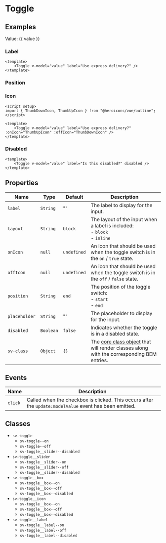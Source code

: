 <script setup>
import { computed, ref } from "vue";
import { Toggle } from "@/components";
import { ThumbDownIcon, ThumbUpIcon } from "@heroicons/vue/outline";

const value = ref(false);
const positionStart = ref(false);

const getPosition = computed(() => {
    return positionStart.value ? "start" : "end";
});
</script>

# Toggle

## Examples

Value: {{ value }}

<Toggle v-model="value" />

### Label

<Toggle v-model="value" label="Use express delivery?" />

```vue
<template>
    <Toggle v-model="value" label="Use express delivery?" />
</template>
```

### Position

<Toggle v-model="positionStart" label="Use toggle position 'start'?" class="mb-4" />

<Toggle v-model="value" label="Use express delivery?" :position="getPosition" />

### Icon

<Toggle v-model="value" label="Use express delivery?" :onIcon="ThumbUpIcon" :offIcon="ThumbDownIcon" />

```vue
<script setup>
import { ThumbDownIcon, ThumbUpIcon } from "@heroicons/vue/outline";
</script>

<template>
    <Toggle v-model="value" label="Use express delivery?" :onIcon="ThumbUpIcon" :offIcon="ThumbDownIcon" />
</template>
```

### Disabled

<Toggle v-model="value" label="Is this disabled?" disabled />

```vue
<template>
    <Toggle v-model="value" label="Is this disabled?" disabled />
</template>
```

## Properties

| Name          | Type      | Default     | Description                                                                                                        |
| ------------- | --------- | ----------- | ------------------------------------------------------------------------------------------------------------------ |
| `label`       | `String`  | ""          | The label to display for the input.                                                                                |
| `layout`      | `String`  | `block`     | The layout of the input when a label is included:<br/>- `block`<br/>- `inline`                                     |
| `onIcon`     | `null`    | `undefined` | An icon that should be used when the toggle switch is in the `on` / `true` state.                                  |
| `offIcon`     | `null`    | `undefined` | An icon that should be used when the toggle switch is in the `off` / `false` state.                                |
| `position`    | `String`  | `end`       | The position of the toggle switch: <br/>- `start`<br/>- `end`              |
| `placeholder` | `String`  | ""          | The placeholder to display for the input.                                                                          |
| `disabled`    | `Boolean` | `false`     | Indicates whether the toggle is in a disabled state.                                                               |
| `sv-class`    | `Object`  | `{}`        | The [core class object](/components/core-class) that will render classes along with the corresponding BEM entries. |

## Events

| Name    | Description                                                                                             |
| ------- | ------------------------------------------------------------------------------------------------------- |
| `click` | Called when the checkbox is clicked.  This occurs after the `update:modelValue` event has been emitted. |

## Classes

- `sv-toggle`
  - `sv-toggle--on`
  - `sv-toggle--off`
  - `sv-toggle__slider--disabled`
- `sv-toggle__slider`
  - `sv-toggle__slider--on`
  - `sv-toggle__slider--off`
  - `sv-toggle__slider--disabled`
- `sv-toggle__box`
  - `sv-toggle__box--on`
  - `sv-toggle__box--off`
  - `sv-toggle__box--disabled`
- `sv-toggle__icon`
  - `sv-toggle__box--on`
  - `sv-toggle__box--off`
  - `sv-toggle__box--disabled`
- `sv-toggle__label`
  - `sv-toggle__label--on`
  - `sv-toggle__label--off`
  - `sv-toggle__label--disabled`